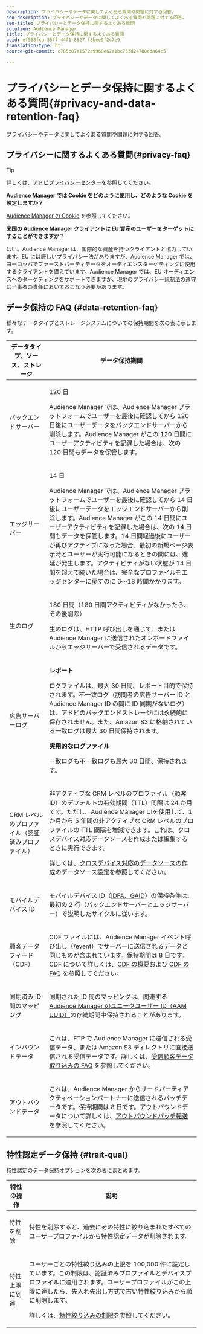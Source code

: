 ```yaml
---
description: プライバシーやデータに関してよくある質問や問題に対する回答。
seo-description: プライバシーやデータに関してよくある質問や問題に対する回答。
seo-title: プライバシーとデータ保持に関するよくある質問
solution: Audience Manager
title: プライバシーとデータ保持に関するよくある質問
uuid: ef558fca-35ff-44f1-8527-f8bee9f2c7e9
translation-type: ht
source-git-commit: c785c07a1572e9968e62a1bc753d24780eda64c5

---
```



# プライバシーとデータ保持に関するよくある質問{#privacy-and-data-retention-faq}

プライバシーやデータに関してよくある質問や問題に対する回答。

<!-- faq_privacy.xml -->

## プライバシーに関するよくある質問{#privacy-faq}

>[!TIP]
>
>詳しくは、[アドビプライバシーセンター](https://www.adobe.com/jp/privacy.html)を参照してください。

**Audience Manager では Cookie をどのように使用し、どのような Cookie を設定しますか？**

[Audience Manager の Cookie](https://marketing.adobe.com/resources/help/ja_JP/whitepapers/cookies/cookies_am.html) を参照してください。

**米国の Audience Manager クライアントは EU 資産のユーザーをターゲットにすることができますか？**

はい。Audience Manager は、国際的な資産を持つクライアントと協力しています。EU には厳しいプライバシー法がありますが、Audience Manager では、ヨーロッパでファーストパーティデータをオーディエンスターゲティングに使用するクライアントを備えています。Audience Manager では、EU オーディエンスへのターゲティングをサポートできますが、現地のプライバシー規制法の遵守は当事者の責任においておこなう必要があります。

<!-- 

<p> <b>Why does the IP address need to be removed from log files?</b> </p> 
<p>While still an open question in the US, regulators in Europe consider IP addresses as personally identifiable information (PII). As a result, companies that collect IP addresses in the EU are subject to strict data processing requirements. To support expansion into the EU, and help reduce compliance requirements for our customers, we remove IP addresses from log files. Also, this change addresses where we believe industry self-regulation and legally required regulations are moving within the United States. Removing IP addresses is a proactive change that will help Audience Manager (and our partners) comply with existing and future PII-related legislation. </p>

 -->

## データ保持の FAQ {#data-retention-faq}

様々なデータタイプとストレージシステムについての保持期間を次の表に示します。

<table id="table_21C0B13A57A44DE0999FB33F363C88F6"> 
 <thead> 
  <tr> 
   <th colname="col1" class="entry"> データタイプ、ソース、ストレージ </th> 
   <th colname="col2" class="entry"> データ保持期間 </th> 
  </tr> 
 </thead>
 <tbody> 
  <tr> 
   <td colname="col1"> <p>バックエンドサーバー </p> </td> 
   <td colname="col2"> <p>120 日 </p> <p> Audience Manager では、Audience Manager プラットフォームでユーザーを最後に確認してから 120 日後にユーザーデータをバックエンドサーバーから削除します。<span class="keyword">Audience Manager</span> がこの 120 日間にユーザーアクティビティを記録した場合は、次の 120 日間もデータを保管します。 </p> </td> 
  </tr> 
  <tr> 
   <td colname="col1"> <p>エッジサーバー </p> </td> 
   <td colname="col2"> <p> 14 日 </p> <p>Audience Manager では、Audience Manager プラットフォームでユーザーを最後に確認してから 14 日後にユーザーデータをエッジエンドサーバーから削除します。<span class="keyword">Audience Manager</span> がこの 14 日間にユーザーアクティビティを記録した場合は、次の 14 日間もデータを保管します。14 日間経過後にユーザーが再びアクティブになった場合、最初の新規ページ表示時とユーザーが実行可能になるときの間には、遅延が発生します。アクティビティがない状態が 14 日間を超えて続いた場合は、完全なプロファイルをエッジセンターに戻すのに 6～18 時間かかります。 </p> </td> 
  </tr> 
  <tr> 
   <td colname="col1"> <p>生のログ </p> </td> 
   <td colname="col2"> <p>180 日間（180 日間アクティビティがなかったら、その後削除） </p> <p>生のログは、HTTP 呼び出しを通じて、または <span class="keyword">Audience Manager</span> に送信されたオンボードファイルからエッジサーバーで受信されるデータです。 </p> </td> 
  </tr> 
  <tr> 
   <td colname="col1"> <p>広告サーバーログ </p> </td> 
   <td colname="col2"> <p><b>レポート</b> </p> <p>ログファイルは、最大 30 日間、レポート目的で保持されます。不一致ログ（訪問者の広告サーバー ID と <span class="keyword">Audience Manager</span> ID の間に ID 同期がないログ）は、アドビのバックエンドストレージには永続的に保存されません。また、<span class="keyword">Amazon S3</span> に格納されている一致ログは最大 30 日間保持されます。 </p> <p><b>実用的なログファイル</b> </p> <p>一致ログも不一致ログも最大 30 日間、保持されます。 </p> </td> 
  </tr> 
  <tr> 
   <td colname="col1"> <p>CRM レベルのプロファイル（認証済みプロファイル） </p> </td> 
   <td colname="col2"> <p>非アクティブな CRM レベルのプロファイル（顧客 ID）のデフォルトの有効期間（TTL）間隔は 24 か月です。ただし、Audience Manager UIを使用して、1 か月から 5 年間の非アクティブな CRM レベルのプロファイルの TTL 間隔を増減できます。これは、クロスデバイス対応データソースを作成または編集するときに実行できます。</p> <p>詳しくは、<a href="../features/profile-merge-rules/merge-rules-start.md#settings">クロスデバイス対応のデータソースの作成</a>のデータソース設定を参照してください。</p> </td> 
  </tr> 
  <tr> 
   <td colname="col1"> <p>モバイルデバイス ID </p> </td> 
   <td colname="col2"> <p>モバイルデバイス ID（<a href="../reference/ids-in-aam.md">IDFA、GAID</a>）の保持条件は、最初の 2 行（バックエンドサーバーとエッジサーバー）で説明したサイクルに従います。 </p> </td> 
  </tr> 
  <tr> 
   <td colname="col1"> <p>顧客データフィード（CDF） </p> </td> 
   <td colname="col2"> <p>CDF ファイルには、<span class="keyword">Audience Manager</span> イベント呼び出し（/event）でサーバーに送信されるデータと同じものが含まれています。保持期間は 8 日です。CDF について詳しくは、<a href="../features/cdf-files.md">CDF の概要</a>および <a href="../faq/faq-cdf.md">CDF の FAQ</a> を参照してください。 </p> </td> 
  </tr> 
  <tr> 
   <td colname="col1"> <p>同期済み ID 間のマッピング </p> </td> 
   <td colname="col2"> <p>同期された ID 間のマッピングは、関連する <a href="../reference/ids-in-aam.md"> Audience Manager のユニークユーザー ID（AAM UUID）</a>の存続期間中保持されることがあります。 </p> </td> 
  </tr> 
  <tr> 
   <td colname="col1"> <p>インバウンドデータ </p> </td> 
   <td colname="col2"> <p>これは、FTP で <span class="keyword">Audience Manager</span> に送信される受信データ、または <span class="keyword">Amazon S3</span> ディレクトリに直接送信される受信データです。詳しくは、<a href="../faq/faq-inbound-data-ingestion.md">受信顧客データ取り込みの FAQ</a> を参照してください。 </p> </td> 
  </tr> 
  <tr> 
   <td colname="col1"> <p>アウトバウンドデータ </p> </td> 
   <td colname="col2"> <p>これは、<span class="keyword">Audience Manager</span> からサードパーティアクティベーションパートナーに送信されるバッチデータです。保持期間は 8 日です。アウトバウンドデータについて詳しくは、<a href="../integration/receiving-audience-data/batch-outbound-transfers/outbound-file-name-contents.md">アウトバウンドバッチ転送</a>を参照してください。 </p> </td> 
  </tr> 
 </tbody> 
</table>

## 特性認定データ保持 {#trait-qual}

特性認定のデータ保持オプションを次の表にまとめます。

<table id="table_7FB42BEF138540AAB6869995C1AB8D3F"> 
 <thead> 
  <tr> 
   <th colname="col1" class="entry"> 特性の操作 </th> 
   <th colname="col2" class="entry"> 説明 </th> 
  </tr>
 </thead>
 <tbody> 
  <tr> 
   <td colname="col1"> <p>特性を削除 </p> </td> 
   <td colname="col2"> <p>特性を削除すると、過去にその特性に絞り込まれたすべてのユーザープロファイルから特性認定データが削除されます。 </p> </td> 
  </tr> 
  <tr> 
   <td colname="col1"> <p>特性上限に到達 </p> </td> 
   <td colname="col2"> <p>ユーザーごとの特性絞り込みの上限を 100,000 件に設定しています。この制限は、認証済みプロファイルとデバイスプロファイルに適用されます。ユーザープロファイルがこの上限に達したら、先入れ先出し方式で古い特性絞り込みから順に削除します。 </p> <p>詳しくは、<a href="../features/traits/trait-qualification-reference.md#trait-qualification-limit">特性絞り込みの制限</a>を参照してください。 </p> </td> 
  </tr> 
 </tbody> 
</table>

